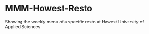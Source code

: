 # MMM-Howest-Resto
Showing the weekly menu of a specific resto at Howest University of Applied Sciences
